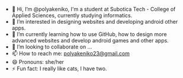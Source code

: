 - 👋 Hi, I’m @polyakeniko, I'm a student at Subotica Tech - College of Applied Sciences, currently studying informatics.
- 👀 I’m interested in designing websites and developing android other apps.
- 🌱 I’m currently learning how to use GitHub, how to design more advanced websites and develop android games and other apps.
- 💞️ I’m looking to collaborate on ...
- 📫 How to reach me: polyakeniko23@gmail.com
- 😄 Pronouns: she/her
- ⚡ Fun fact: I really like cats, I have two.

<!---
polyakeniko/polyakeniko is a ✨ special ✨ repository because its `README.md` (this file) appears on your GitHub profile.
You can click the Preview link to take a look at your changes.
--->
